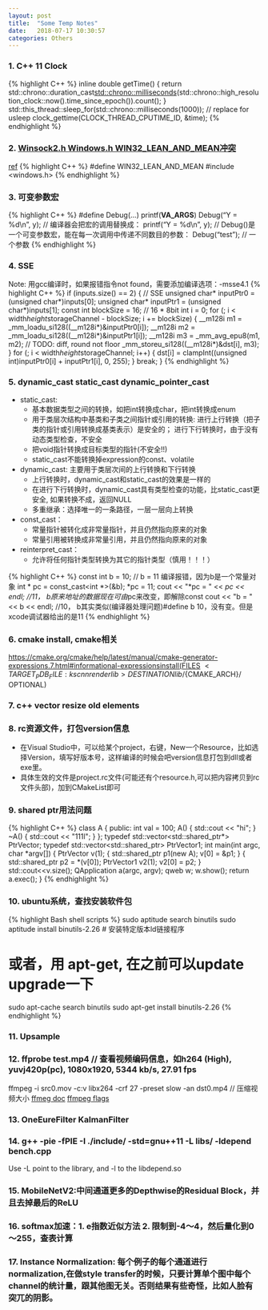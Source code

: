 ```yaml
---
layout: post
title:  "Some Temp Notes"
date:   2018-07-17 10:30:57
categories: Others
---
```


### 1. C++ 11 Clock
{% highlight C++ %}
inline double getTime() {
	return std::chrono::duration_cast<std::chrono::milliseconds>(std::chrono::high_resolution_clock::now().time_since_epoch()).count();
}
std::this_thread::sleep_for(std::chrono::milliseconds(1000));  // replace for usleep
clock_gettime(CLOCK_THREAD_CPUTIME_ID, &time);
{% endhighlight %}

### 2. [Winsock2.h Windows.h WIN32_LEAN_AND_MEAN冲突](https://blog.csdn.net/gongluck93/article/details/78854889)
[ref](https://blog.csdn.net/freefalcon/article/details/1374733)
{% highlight C++ %}
#define WIN32_LEAN_AND_MEAN
#include <windows.h>
{% endhighlight %}

### 3. 可变参数宏
{% highlight C++ %}
#define Debug(...) printf(__VA_ARGS__)
Debug(“Y = %d\n”, y);
// 编译器会把宏的调用替换成：
printf(“Y = %d\n”, y);
// Debug()是一个可变参数宏，能在每一次调用中传递不同数目的参数：
Debug(“test”); // 一个参数
{% endhighlight %}

### 4. SSE
Note: 用gcc编译时，如果报错指令not found，需要添加编译选项：-msse4.1
{% highlight C++ %}
if (inputs.size() == 2) {  // SSE
    unsigned char* inputPtr0 = (unsigned char*)inputs[0];
    unsigned char* inputPtr1 = (unsigned char*)inputs[1];
    const int blockSize = 16; // 16 * 8bit
    int i = 0;
    for (; i < width*height*storageChannel - blockSize; i += blockSize) {
        __m128i m1 = _mm_loadu_si128((__m128i*)&inputPtr0[i]);
        __m128i m2 = _mm_loadu_si128((__m128i*)&inputPtr1[i]);
        __m128i m3 = _mm_avg_epu8(m1, m2);  // TODO: diff, round not floor
        _mm_storeu_si128((__m128i*)&dst[i], m3);
    }
    for (; i < width*height*storageChannel; i++) {
        dst[i] = clampInt((unsigned int)inputPtr0[i] + inputPtr1[i], 0, 255);
    }
    break;
}
{% endhighlight %}
### 5. dynamic_cast static_cast dynamic_pointer_cast
* static_cast: 
  * 基本数据类型之间的转换，如把int转换成char，把int转换成enum
  * 用于类层次结构中基类和子类之间指针或引用的转换: 进行上行转换（把子类的指针或引用转换成基类表示）是安全的； 进行下行转换时，由于没有动态类型检查，不安全
  * 把void指针转换成目标类型的指针(不安全!!)
  * static_cast不能转换掉expression的const、volatile
* dynamic_cast: 主要用于类层次间的上行转换和下行转换
  * 上行转换时，dynamic_cast和static_cast的效果是一样的
  * 在进行下行转换时，dynamic_cast具有类型检查的功能，比static_cast更安全, 如果转换不成，返回NULL
  * 多重继承：选择唯一的一条路径，一层一层向上转换
* const_cast：
  * 常量指针被转化成非常量指针，并且仍然指向原来的对象
  * 常量引用被转换成非常量引用，并且仍然指向原来的对象
* reinterpret_cast：
  * 允许将任何指针类型转换为其它的指针类型（慎用！！！）

{% highlight C++ %}
const int b = 10;
// b = 11 编译报错，因为b是一个常量对象
int * pc = const_cast<int *>(&b);
*pc = 11;
cout << "*pc = " << *pc << endl; //11， b原来地址的数据现在可由*pc来改变，即解除const
cout << "b = " << b << endl;  //10， b其实类似(编译器处理问题)#define b 10，没有变。但是xcode调试器给出的是11
{% endhighlight %}

### 6. cmake install, cmake相关
https://cmake.org/cmake/help/latest/manual/cmake-generator-expressions.7.html#informational-expressionsinstall(FILES $<TARGET_PDB_FILE:kscnnrenderlib> DESTINATION lib/${CMAKE_ARCH}/ OPTIONAL)
### 7. c++ vector resize  old elements
### 8. rc资源文件，打包version信息
* 在Visual Studio中，可以给某个project，右键，New一个Resource，比如选择Version，填写好版本号，这样编译的时候会吧version信息打包到dll或者exe里。
* 具体生效的文件是project.rc文件(可能还有个resource.h,可以把内容拷贝到rc文件头部)，加到CMakeList即可
### 9. shared ptr用法问题
{% highlight C++ %}
class A {
public:
  int val = 100;
  A() {
    std::cout << "hi";
  }
  ~A() {
    std::cout << "111l";
  }
};
typedef std::vector<std::shared_ptr<A>*> PtrVector;
typedef std::vector<std::shared_ptr<A>> PtrVector1;
int main(int argc, char *argv[])
{
  PtrVector v(1);
  {
    std::shared_ptr<A> p1(new A);
    v[0] = &p1;
  }
  {
    std::shared_ptr<A> p2 = *(v[0]);
    PtrVector1 v2(1);
    v2[0] = p2;
  }
  std::cout<<v.size();
    QApplication a(argc, argv);
    qweb w;
    w.show();
    return a.exec();
}
{% endhighlight %}
### 10. ubuntu系统，查找安装软件包
{% highlight Bash shell scripts %}
sudo aptitude search binutils
sudo aptitude install binutils-2.26  # 安装特定版本ld链接程序
# 或者，用 apt-get, 在之前可以update upgrade一下
sudo apt-cache search binutils
sudo apt-get install binutils-2.26
{% endhighlight %}
### 11. Upsample
### 12. ffprobe test.mp4  // 查看视频编码信息，如h264 (High), yuvj420p(pc), 1080x1920, 5344 kb/s, 27.91 fps
ffmpeg -i src0.mov -c:v libx264 -crf 27 -preset slow -an dst0.mp4  // 压缩视频大小
[ffmeg doc](https://ffmpeg.org/ffmpeg.html)
[ffmpeg flags](https://gist.github.com/tayvano/6e2d456a9897f55025e25035478a3a50)
### 13. OneEureFilter  KalmanFilter
[](https://github.com/akshaychawla/1D-Kalman-Filter)
[](https://github.com/bachagas/Kalman)
### 14. g++ -pie -fPIE  -I ./include/ -std=gnu++11 -L libs/ -ldepend bench.cpp
Use -L point to the library, and -l to the libdepend.so
### 15. MobileNetV2:中间通道更多的Depthwise的Residual Block，并且去掉最后的ReLU
### 16. softmax加速：1. e指数近似方法  2. 限制到-4～4，然后量化到0～255，查表计算
### 17. Instance Normalization: 每个例子的每个通道进行normalization,在做style transfer的时候，只要计算单个图中每个channel的统计量，跟其他图无关。否则结果有些奇怪，比如人脸有突兀的阴影。
